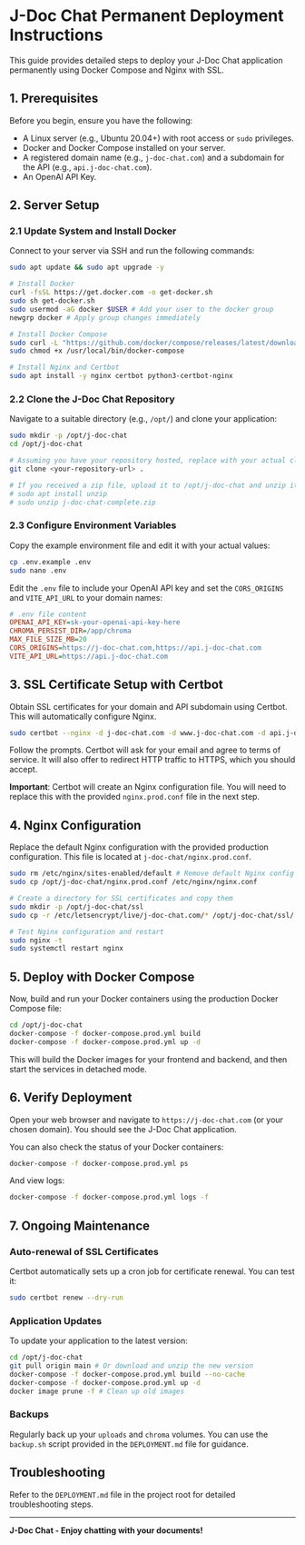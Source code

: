# J-Doc Chat Permanent Deployment Instructions

This guide provides detailed steps to deploy your J-Doc Chat application permanently using Docker Compose and Nginx with SSL.

## 1. Prerequisites

Before you begin, ensure you have the following:

- A Linux server (e.g., Ubuntu 20.04+) with root access or `sudo` privileges.
- Docker and Docker Compose installed on your server.
- A registered domain name (e.g., `j-doc-chat.com`) and a subdomain for the API (e.g., `api.j-doc-chat.com`).
- An OpenAI API Key.

## 2. Server Setup

### 2.1 Update System and Install Docker

Connect to your server via SSH and run the following commands:

```bash
sudo apt update && sudo apt upgrade -y

# Install Docker
curl -fsSL https://get.docker.com -o get-docker.sh
sudo sh get-docker.sh
sudo usermod -aG docker $USER # Add your user to the docker group
newgrp docker # Apply group changes immediately

# Install Docker Compose
sudo curl -L "https://github.com/docker/compose/releases/latest/download/docker-compose-$(uname -s)-$(uname -m)" -o /usr/local/bin/docker-compose
sudo chmod +x /usr/local/bin/docker-compose

# Install Nginx and Certbot
sudo apt install -y nginx certbot python3-certbot-nginx
```

### 2.2 Clone the J-Doc Chat Repository

Navigate to a suitable directory (e.g., `/opt/`) and clone your application:

```bash
sudo mkdir -p /opt/j-doc-chat
cd /opt/j-doc-chat

# Assuming you have your repository hosted, replace with your actual clone command
git clone <your-repository-url> .

# If you received a zip file, upload it to /opt/j-doc-chat and unzip it:
# sudo apt install unzip
# sudo unzip j-doc-chat-complete.zip
```

### 2.3 Configure Environment Variables

Copy the example environment file and edit it with your actual values:

```bash
cp .env.example .env
sudo nano .env
```

Edit the `.env` file to include your OpenAI API key and set the `CORS_ORIGINS` and `VITE_API_URL` to your domain names:

```ini
# .env file content
OPENAI_API_KEY=sk-your-openai-api-key-here
CHROMA_PERSIST_DIR=/app/chroma
MAX_FILE_SIZE_MB=20
CORS_ORIGINS=https://j-doc-chat.com,https://api.j-doc-chat.com
VITE_API_URL=https://api.j-doc-chat.com
```

## 3. SSL Certificate Setup with Certbot

Obtain SSL certificates for your domain and API subdomain using Certbot. This will automatically configure Nginx.

```bash
sudo certbot --nginx -d j-doc-chat.com -d www.j-doc-chat.com -d api.j-doc-chat.com
```

Follow the prompts. Certbot will ask for your email and agree to terms of service. It will also offer to redirect HTTP traffic to HTTPS, which you should accept.

**Important**: Certbot will create an Nginx configuration file. You will need to replace this with the provided `nginx.prod.conf` file in the next step.

## 4. Nginx Configuration

Replace the default Nginx configuration with the provided production configuration. This file is located at `j-doc-chat/nginx.prod.conf`.

```bash
sudo rm /etc/nginx/sites-enabled/default # Remove default Nginx config
sudo cp /opt/j-doc-chat/nginx.prod.conf /etc/nginx/nginx.conf

# Create a directory for SSL certificates and copy them
sudo mkdir -p /opt/j-doc-chat/ssl
sudo cp -r /etc/letsencrypt/live/j-doc-chat.com/* /opt/j-doc-chat/ssl/

# Test Nginx configuration and restart
sudo nginx -t
sudo systemctl restart nginx
```

## 5. Deploy with Docker Compose

Now, build and run your Docker containers using the production Docker Compose file:

```bash
cd /opt/j-doc-chat
docker-compose -f docker-compose.prod.yml build
docker-compose -f docker-compose.prod.yml up -d
```

This will build the Docker images for your frontend and backend, and then start the services in detached mode.

## 6. Verify Deployment

Open your web browser and navigate to `https://j-doc-chat.com` (or your chosen domain). You should see the J-Doc Chat application.

You can also check the status of your Docker containers:

```bash
docker-compose -f docker-compose.prod.yml ps
```

And view logs:

```bash
docker-compose -f docker-compose.prod.yml logs -f
```

## 7. Ongoing Maintenance

### Auto-renewal of SSL Certificates

Certbot automatically sets up a cron job for certificate renewal. You can test it:

```bash
sudo certbot renew --dry-run
```

### Application Updates

To update your application to the latest version:

```bash
cd /opt/j-doc-chat
git pull origin main # Or download and unzip the new version
docker-compose -f docker-compose.prod.yml build --no-cache
docker-compose -f docker-compose.prod.yml up -d
docker image prune -f # Clean up old images
```

### Backups

Regularly back up your `uploads` and `chroma` volumes. You can use the `backup.sh` script provided in the `DEPLOYMENT.md` file for guidance.

## Troubleshooting

Refer to the `DEPLOYMENT.md` file in the project root for detailed troubleshooting steps.

---

**J-Doc Chat - Enjoy chatting with your documents!**

